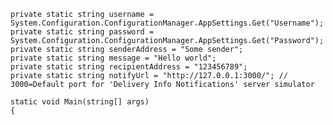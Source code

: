	private static string username = System.Configuration.ConfigurationManager.AppSettings.Get("Username");
    private static string password = System.Configuration.ConfigurationManager.AppSettings.Get("Password");
	private static string senderAddress = "Some sender";
	private static string message = "Hello world";
	private static string recipientAddress = "123456789";
	private static string notifyUrl = "http://127.0.0.1:3000/"; // 3000=Default port for 'Delivery Info Notifications' server simulator
	
	static void Main(string[] args)
	{